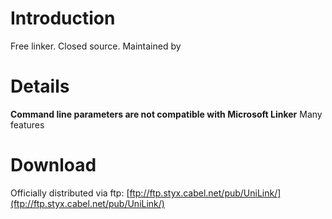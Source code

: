# Introduction #

Free linker. Closed source. Maintained by


# Details #

**Command line parameters are not compatible with Microsoft Linker** Many features


# Download #

Officially distributed via ftp:
[ftp://ftp.styx.cabel.net/pub/UniLink/](ftp://ftp.styx.cabel.net/pub/UniLink/)